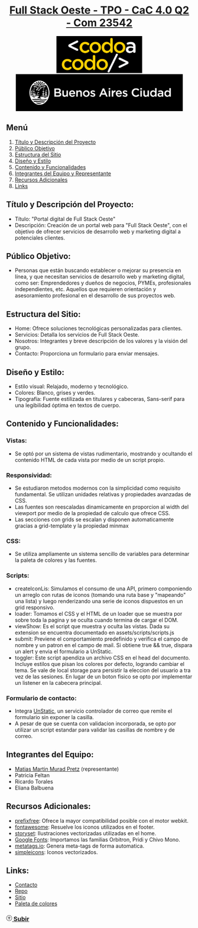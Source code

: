 <div align="center">
    <a href="https://matipretz.github.io/fullstackoeste"><h1>Full Stack Oeste - TPO - CaC 4.0 Q2 - Com 23542</h1></a>
    <img alt="bac logo" src="assets/images/readme/logo-CAC.png" height="100px" />
    <img alt="cac logo" src="assets/images/readme/bac.png" height="100px" />  
</div>

## Menú
1. [Título y Descripción del Proyecto](#título-y-descripción-del-proyecto)
2. [Público Objetivo](#público-objetivo)   
3. [Estructura del Sitio](#estructura-del-sitio)
4. [Diseño y Estilo](#diseño-y-estilo)
5. [Contenido y Funcionalidades](#contenido-y-funcionalidades)
6. [Integrantes del Equipo y Representante](#integrantes-del-equipo-y-representante)
7. [Recursos Adicionales](#recursos-adicionales)
8. [Links](#links)

## Título y Descripción del Proyecto:
- Título: "Portal digital de Full Stack Oeste"
- Descripción: Creación de un portal web para "Full Stack Oeste", con el objetivo de ofrecer servicios de desarrollo web y marketing digital a potenciales clientes.

## Público Objetivo:
- Personas que están buscando establecer o mejorar su presencia en línea, y que necesitan servicios de desarrollo web y marketing digital, como ser: Emprendedores y dueños de negocios, PYMEs, profesionales independientes, etc. Aquellos que requieren orientación y asesoramiento profesional en el desarrollo de sus proyectos web.

## Estructura del Sitio:
- Home: Ofrece soluciones tecnológicas personalizadas para clientes.
- Servicios: Detalla los servicios de Full Stack Oeste.
- Nosotros: Integrantes y breve descripción de los valores y la visión del grupo.
- Contacto: Proporciona un formulario para enviar mensajes.

## Diseño y Estilo:
- Estilo visual: Relajado, moderno y tecnológico.
- Colores: Blanco, grises y verdes.
- Tipografía: Fuente estilizada en titulares y cabeceras, Sans-serif para una legibilidad óptima en textos de cuerpo.

## Contenido y Funcionalidades:
### Vistas: 
- Se optó por un sistema de vistas rudimentario, mostrando y ocultando el contenido HTML de cada vista por medio de un script propio.
### Responsividad: 
- Se estudiaron metodos modernos con la simplicidad como requisito fundamental. Se utilizan unidades relativas y propiedades avanzadas de CSS. 
- Las fuentes son reescaladas dinamicamente en proporcion al width del viewport por medio de la propiedad de calculo que ofrece CSS. 
- Las secciones con grids se escalan y disponen automaticamente gracias a grid-template y la propiedad minmax
### CSS: 
- Se utiliza ampliamente un sistema sencillo de variables para determinar la paleta de colores y las fuentes.
### Scripts:
- createIconLis: Simulamos el consumo de una API, primero componiendo un arreglo con rutas de iconos (tomando una ruta base y "mapeando" una lista) y luego renderizando una serie de iconos dispuestos en un grid responsivo.
- loader: Tomamos el CSS y el HTML de un loader que se muestra por sobre toda la pagina y se oculta cuando termina de cargar el DOM.
- viewShow: Es el script que muestra y oculta las vistas. Dada su extension se encuentra documentado en assets/scripts/scripts.js
- submit: Previene el comportamiento predefinido y verifica el campo de nombre y un patron en el campo de mail. Si obtiene true && true, dispara un alert y envia el formulario a UnStatic.
- toggler: Este script apendiza un archivo CSS en el head del documento. Incluye estilos que pisan los colores por defecto, logrando cambiar el tema. Se vale de local storage para persistir la eleccion del usuario a tra vez de las sesiones. En lugar de un boton fisico se opto por implementar un listener en la cabecera principal.
### Formulario de contacto:
- Integra [UnStatic](https://forms.un-static.com/), un servicio controlador de correo que remite el formulario sin exponer la casilla.
- A pesar de que se cuenta con validacion incorporada, se opto por utilizar un script estandar para validar las casillas de nombre y de correo.

## Integrantes del Equipo:
- [Matias Martin Murad Pretz](https://www.linkedin.com/in/matiasmurad/) (representante)
- Patricia Feltan
- Ricardo Torales
- Eliana Balbuena
  
## Recursos Adicionales:
- [prefixfree](https://github.com/LeaVerou/prefixfree): Ofrece la mayor compatibilidad posible con el motor webkit.
- [fontawesome](https://fontawesome.com/): Resuelve los iconos utilizados en el footer.
- [storyset](https://storyset.com/): Ilustraciones vectorizadas utilizadas en el home.
- [Google Fonts](https://fonts.google.com/): Importamos las familias Orbitron, Pridi y Chivo Mono.
- [metatags.io](https://metatags.io/): Genera meta-tags de forma automatica.
- [simpleicons](https://simpleicons.org/): Iconos vectorizados.


## Links:
- [Contacto](mailto:contact.me@altmails.com?subject=[FSO])
- [Repo](https://github.com/matipretz/fullstackoeste)
- [Sitio](https://matipretz.github.io/fullstackoeste)
- [Paleta de colores](https://coolors.co/visualizer/252525-004643-101010-F0FFF0)

### [<svg height="1rem" viewBox="0 0 512 512"><path d="M256 48a208 208 0 1 1 0 416 208 208 0 1 1 0-416zm0 464A256 256 0 1 0 256 0a256 256 0 1 0 0 512zM135.1 217.4c-4.5 4.2-7.1 10.1-7.1 16.3c0 12.3 10 22.3 22.3 22.3H208v96c0 17.7 14.3 32 32 32h32c17.7 0 32-14.3 32-32V256h57.7c12.3 0 22.3-10 22.3-22.3c0-6.2-2.6-12.1-7.1-16.3L269.8 117.5c-3.8-3.5-8.7-5.5-13.8-5.5s-10.1 2-13.8 5.5L135.1 217.4z" fill="grey"/></svg> Subir](#menú)
